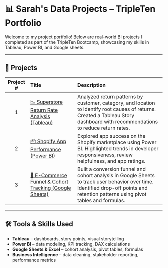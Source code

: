 # 📊 Sarah's Data Projects – TripleTen Portfolio

Welcome to my project portfolio! Below are real-world BI projects I completed as part of the TripleTen Bootcamp, showcasing my skills in Tableau, Power BI, and Google sheets.

---

## 📁 Projects

| Project # | Title | Description |
|:---------:|:------|:------------|
| 1 | [📉 Superstore Return Rate Analysis (Tableau)](https://public.tableau.com/views/SarahPadillaSprint5Project/Dashboard1?:language=en-US&:sid=&:redirect=auth&:display_count=n&:origin=viz_share_link) | Analyzed return patterns by customer, category, and location to identify root causes of returns. Created a Tableau Story dashboard with recommendations to reduce return rates. |
| 2 | [📦 Shopify App Performance (Power BI)](https://drive.google.com/file/d/1rMMxGQ4EVDYhnr-t1d2QMSD2DXnpjHGo/view?usp=sharing) | Explored app success on the Shopify marketplace using Power BI. Highlighted trends in developer responsiveness, review helpfulness, and app ratings. |
| 3 | [🛒 E-Commerce Funnel & Cohort Tracking (Google Sheets)](https://docs.google.com/spreadsheets/d/12BEtnujHzujCzAMS9nG2XnVc8NzGzKoyfLU5ANUA6RE/edit?usp=sharing) | Built a conversion funnel and cohort analysis in Google Sheets to track user behavior over time. Identified drop-off points and retention patterns using pivot tables and formulas. |

---

## 🛠 Tools & Skills Used

- **Tableau** – dashboards, story points, visual storytelling  
- **Power BI** – data modeling, KPI tracking, DAX calculations  
- **Google Sheets & Excel** – cohort analysis, pivot tables, formulas  
- **Business Intelligence** – data cleaning, stakeholder reporting, performance metrics  
